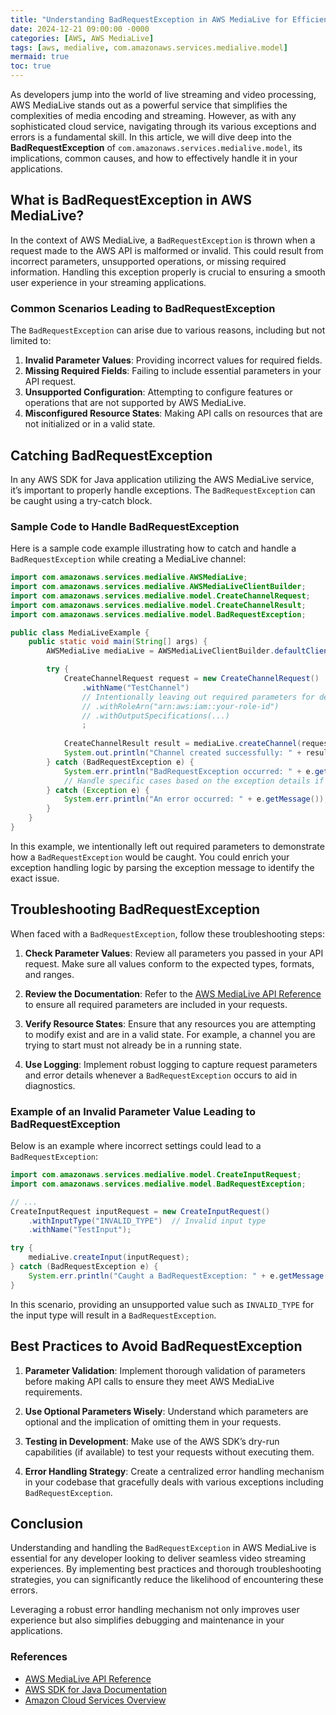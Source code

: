 ```yaml
---
title: "Understanding BadRequestException in AWS MediaLive for Efficient Streaming Solutions"
date: 2024-12-21 09:00:00 -0000
categories: [AWS, AWS MediaLive]
tags: [aws, medialive, com.amazonaws.services.medialive.model]
mermaid: true
toc: true
---
```



As developers jump into the world of live streaming and video processing, AWS MediaLive stands out as a powerful service that simplifies the complexities of media encoding and streaming. However, as with any sophisticated cloud service, navigating through its various exceptions and errors is a fundamental skill. In this article, we will dive deep into the **BadRequestException** of `com.amazonaws.services.medialive.model`, its implications, common causes, and how to effectively handle it in your applications.

## What is BadRequestException in AWS MediaLive?

In the context of AWS MediaLive, a `BadRequestException` is thrown when a request made to the AWS API is malformed or invalid. This could result from incorrect parameters, unsupported operations, or missing required information. Handling this exception properly is crucial to ensuring a smooth user experience in your streaming applications.

### Common Scenarios Leading to BadRequestException

The `BadRequestException` can arise due to various reasons, including but not limited to:

1. **Invalid Parameter Values**: Providing incorrect values for required fields.
2. **Missing Required Fields**: Failing to include essential parameters in your API request.
3. **Unsupported Configuration**: Attempting to configure features or operations that are not supported by AWS MediaLive.
4. **Misconfigured Resource States**: Making API calls on resources that are not initialized or in a valid state.

## Catching BadRequestException

In any AWS SDK for Java application utilizing the AWS MediaLive service, it’s important to properly handle exceptions. The `BadRequestException` can be caught using a try-catch block.

### Sample Code to Handle BadRequestException

Here is a sample code example illustrating how to catch and handle a `BadRequestException` while creating a MediaLive channel:

```java
import com.amazonaws.services.medialive.AWSMediaLive;
import com.amazonaws.services.medialive.AWSMediaLiveClientBuilder;
import com.amazonaws.services.medialive.model.CreateChannelRequest;
import com.amazonaws.services.medialive.model.CreateChannelResult;
import com.amazonaws.services.medialive.model.BadRequestException;

public class MediaLiveExample {
    public static void main(String[] args) {
        AWSMediaLive mediaLive = AWSMediaLiveClientBuilder.defaultClient();

        try {
            CreateChannelRequest request = new CreateChannelRequest()
                .withName("TestChannel")
                // Intentionally leaving out required parameters for demonstration
                // .withRoleArn("arn:aws:iam::your-role-id") 
                // .withOutputSpecifications(...)
                ;
            
            CreateChannelResult result = mediaLive.createChannel(request);
            System.out.println("Channel created successfully: " + result.getChannel().getId());
        } catch (BadRequestException e) {
            System.err.println("BadRequestException occurred: " + e.getMessage());
            // Handle specific cases based on the exception details if necessary
        } catch (Exception e) {
            System.err.println("An error occurred: " + e.getMessage());
        }
    }
}
```

In this example, we intentionally left out required parameters to demonstrate how a `BadRequestException` would be caught. You could enrich your exception handling logic by parsing the exception message to identify the exact issue.

## Troubleshooting BadRequestException

When faced with a `BadRequestException`, follow these troubleshooting steps:

1. **Check Parameter Values**: Review all parameters you passed in your API request. Make sure all values conform to the expected types, formats, and ranges.
   
2. **Review the Documentation**: Refer to the [AWS MediaLive API Reference](https://docs.aws.amazon.com/medialive/latest/ug/API_Reference.html) to ensure all required parameters are included in your requests.

3. **Verify Resource States**: Ensure that any resources you are attempting to modify exist and are in a valid state. For example, a channel you are trying to start must not already be in a running state.

4. **Use Logging**: Implement robust logging to capture request parameters and error details whenever a `BadRequestException` occurs to aid in diagnostics.

### Example of an Invalid Parameter Value Leading to BadRequestException

Below is an example where incorrect settings could lead to a `BadRequestException`:

```java
import com.amazonaws.services.medialive.model.CreateInputRequest;
import com.amazonaws.services.medialive.model.BadRequestException;

// ...
CreateInputRequest inputRequest = new CreateInputRequest()
    .withInputType("INVALID_TYPE")  // Invalid input type
    .withName("TestInput");

try {
    mediaLive.createInput(inputRequest);
} catch (BadRequestException e) {
    System.err.println("Caught a BadRequestException: " + e.getMessage());
}
```

In this scenario, providing an unsupported value such as `INVALID_TYPE` for the input type will result in a `BadRequestException`.

## Best Practices to Avoid BadRequestException

1. **Parameter Validation**: Implement thorough validation of parameters before making API calls to ensure they meet AWS MediaLive requirements.

2. **Use Optional Parameters Wisely**: Understand which parameters are optional and the implication of omitting them in your requests.

3. **Testing in Development**: Make use of the AWS SDK’s dry-run capabilities (if available) to test your requests without executing them.

4. **Error Handling Strategy**: Create a centralized error handling mechanism in your codebase that gracefully deals with various exceptions including `BadRequestException`.

## Conclusion

Understanding and handling the `BadRequestException` in AWS MediaLive is essential for any developer looking to deliver seamless video streaming experiences. By implementing best practices and thorough troubleshooting strategies, you can significantly reduce the likelihood of encountering these errors. 

Leveraging a robust error handling mechanism not only improves user experience but also simplifies debugging and maintenance in your applications. 

### References

- [AWS MediaLive API Reference](https://docs.aws.amazon.com/medialive/latest/ug/API_Reference.html)
- [AWS SDK for Java Documentation](https://docs.aws.amazon.com/sdk-for-java/latest/developer-guide/home.html)
- [Amazon Cloud Services Overview](https://aws.amazon.com/products/)
